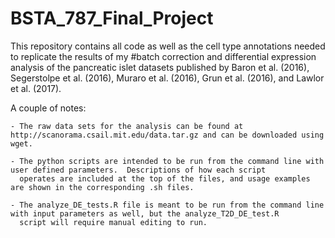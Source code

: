 # BSTA_787_Final_Project

This repository contains all code as well as the cell type annotations needed to replicate the results of my 
#batch correction and differential expression analysis of the pancreatic islet datasets published by 
Baron et al. (2016), Segerstolpe et al. (2016), Muraro et al. (2016), Grun et al. (2016), and Lawlor et al. (2017).  

A couple of notes:

    - The raw data sets for the analysis can be found at http://scanorama.csail.mit.edu/data.tar.gz and can be downloaded using wget.  

    - The python scripts are intended to be run from the command line with user defined parameters.  Descriptions of how each script 
      operates are included at the top of the files, and usage examples are shown in the corresponding .sh files.  

    - The analyze_DE_tests.R file is meant to be run from the command line with input parameters as well, but the analyze_T2D_DE_test.R
      script will require manual editing to run.  
